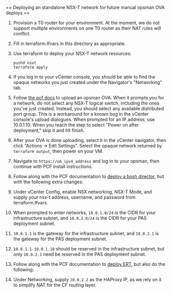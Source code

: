 == Deploying an standalone NSX-T network for future manual opsman OVA deploys ==

1. Provision a T0 router for your environment. At the moment, we do not support multiple environments on one T0 router as their NAT rules will conflict.

1. Fill in terraform.tfvars in this directory as appropriate.

1. Use terraform to deploy your NSX-T network resources:
   ```
   pushd nsxt
   terraform apply
   ```

1. If you log in to your vCenter console, you should be able to find the opaque networks you just created under the Navigator's "Networking" tab.

1. Follow [the pcf docs](https://docs.pivotal.io/pivotalcf/2-0/customizing/deploying-vm.html)
   to upload an opsman OVA. When it prompts you for a network, do not select any NSX-T logical switch, including the ones you've just created.
   Instead, you should select any available distributed port group. This is a workaround for a known bug in the vCenter console's upload dialogues.
   When prompted for an IP address, use 10.0.1.10.
   When you reach the step to select "Power on after deployment," skip it and hit finish.

1. After your OVA is done uploading, select it in the vCenter navigator, then click "Actions -> Edit Settings".
   Select the opaque network returned by `terraform output`, then power on your VM.

1. Navigate to `https://om_ipv4_address` and log in to your opsman, then continue with PCF install instructions.

1. Follow along with the PCF documentation to [deploy a bosh director](https://docs.pivotal.io/pivotalcf/1-12/customizing/vsphere-config.html), but with the following extra changes:
  1. Under vCenter Config, enable NSX networking, NSX-T Mode, and supply your nsx-t address, username, and password from terraform.tfvars.
  1. When prompted to enter networks, `10.0.1.0/24` is the CIDR for your infrastructure subnet, and `10.0.2.0/24` is the CIDR for your PAS deployment subnet.
  1. `10.0.1.1` is the gateway for the infrastructure subnet, and `10.0.2.1` is the gateway for the PAS deployment subnet.
  1. `10.0.1.1-10.0.1.10` should be reserved in the infrastructure subnet, but only `10.0.2.1` need be reserved in the PAS deployment subnet.

1. Follow along with the PCF documentation to [deploy ERT](https://docs.pivotal.io/pivotalcf/1-12/customizing/config-er-vmware.html), but also do the following:
  1. Under Networking, supply `10.0.2.2` as the HAProxy IP, as we rely on it to simplify NAT for the CF routing layer.
  
